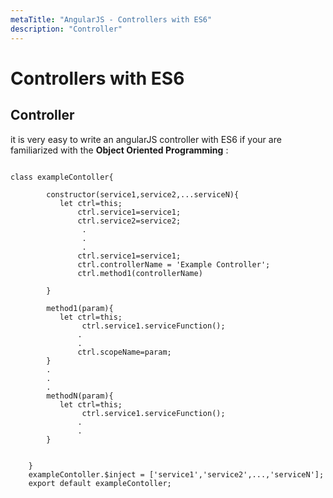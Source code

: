 ```yaml
---
metaTitle: "AngularJS - Controllers with ES6"
description: "Controller"
---
```


# Controllers with ES6




## Controller


it is very easy to write an angularJS controller with ES6 if your are familiarized with the
**Object Oriented Programming** :

```

class exampleContoller{
      
        constructor(service1,service2,...serviceN){
           let ctrl=this;
               ctrl.service1=service1;
               ctrl.service2=service2;
                .
                .
                .
               ctrl.service1=service1;
               ctrl.controllerName = 'Example Controller';
               ctrl.method1(controllerName)

        }

        method1(param){
           let ctrl=this;
                ctrl.service1.serviceFunction();
               .
               .
               ctrl.scopeName=param;
        }
        .
        .
        .
        methodN(param){
           let ctrl=this;
                ctrl.service1.serviceFunction();
               .
               .
        }

    
    } 
    exampleContoller.$inject = ['service1','service2',...,'serviceN'];
    export default exampleContoller;

```

